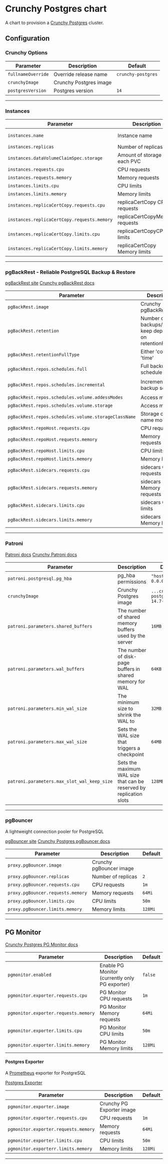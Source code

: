 # Crunchy Postgres chart

A chart to provision a [Crunchy Postgres](https://www.crunchydata.com/) cluster.

## Configuration

### Crunchy Options

| Parameter          | Description            | Default            |
| ------------------ | ---------------------- | ------------------ |
| `fullnameOverride` | Override release name  | `crunchy-postgres` |
| `crunchyImage`     | Crunchy Postgres image |                    |
| `postgresVersion`  | Postgres version       | `14`               |

---

### Instances

| Parameter                                   | Description                    | Default                  |
| ------------------------------------------- | ------------------------------ | ------------------------ |
| `instances.name`                            | Instance name                  | `ha` (high availability) |
| `instances.replicas`                        | Number of replicas             | `2`                      |
| `instances.dataVolumeClaimSpec.storage`     | Amount of storage for each PVC | `480Mi`                  |
| `instances.requests.cpu`                    | CPU requests                   | `1m`                     |
| `instances.requests.memory`                 | Memory requests                | `256Mi`                  |
| `instances.limits.cpu`                      | CPU limits                     | `100m`                   |
| `instances.limits.memory`                   | Memory limits                  | `512Mi`                  |
| `instances.replicaCertCopy.requests.cpu`    | replicaCertCopy CPU requests   | `1m`                     |
| `instances.replicaCertCopy.requests.memory` | replicaCertCopyMemory requests | `32Mi`                   |
| `instances.replicaCertCopy.limits.cpu`      | replicaCertCopyCPU limits      | `50m`                    |
| `instances.replicaCertCopy.limits.memory`   | replicaCertCopy Memory limits  | `64Mi`                   |

---

### pgBackRest - Reliable PostgreSQL Backup & Restore

[pgBackRest site](https://pgbackrest.org/)
[Crunchy pgBackRest docs](https://access.crunchydata.com/documentation/pgbackrest/latest/)

| Parameter                                            | Description                                                   | Default                |
| ---------------------------------------------------- | ------------------------------------------------------------- | ---------------------- |
| `pgBackRest.image`                                   | Crunchy pgBackRest                                            |                        |
| `pgBackRest.retention`                               | Number of backups/days to keep depending on retentionFullType | `2`                    |
| `pgBackRest.retentionFullType`                       | Either 'count' or 'time'                                      | `count`                |
| `pgBackRest.repos.schedules.full`                    | Full backup schedule                                          | `0 8 * * *`            |
| `pgBackRest.repos.schedules.incremental`             | Incremental backup schedule                                   | `0 0,4,12,16,20 * * *` |
| `pgBackRest.repos.schedules.volume.addessModes`      | Access modes                                                  | `ReadWriteOnce`        |
| `pgBackRest.repos.schedules.volume.storage`          | Access modes                                                  | `64Mi`                 |
| `pgBackRest.repos.schedules.volume.storageClassName` | Storage class name modes                                      | `netapp-file-backup`   |
| `pgBackRest.repoHost.requests.cpu`                   | CPU requests                                                  | `1m`                   |
| `pgBackRest.repoHost.requests.memory`                | Memory requests                                               | `64Mi`                 |
| `pgBackRest.repoHost.limits.cpu`                     | CPU limits                                                    | `50m`                  |
| `pgBackRest.repoHost.limits.memory`                  | Memory limits                                                 | `128Mi`                |
| `pgBackRest.sidecars.requests.cpu`                   | sidecars CPU requests                                         | `1m`                   |
| `pgBackRest.sidecars.requests.memory`                | sidecars Memory requests                                      | `64Mi`                 |
| `pgBackRest.sidecars.limits.cpu`                     | sidecars CPU limits                                           | `50m`                  |
| `pgBackRest.sidecars.limits.memory`                  | sidecars Memory limits                                        | `128Mi`                |

---

### Patroni

[Patroni docs](https://patroni.readthedocs.io/en/latest/)
[Crunchy Patroni docs](https://access.crunchydata.com/documentation/patroni/latest/)

| Parameter                                   | Description                                                         | Default                           |
| ------------------------------------------- | ------------------------------------------------------------------- | --------------------------------- |
| `patroni.postgresql.pg_hba`                 | pg_hba permissions                                                  | `"host all all 0.0.0.0/0 md5"`    |
| `crunchyImage`                              | Crunchy Postgres image                                              | `...crunchy-postgres:ubi8-14.7-0` |
| `patroni.parameters.shared_buffers`         | The number of shared memory buffers used by the server              | `16MB`                            |
| `patroni.parameters.wal_buffers`            | The number of disk-page buffers in shared memory for WAL            | `64KB`                            |
| `patroni.parameters.min_wal_size`           | The minimum size to shrink the WAL to                               | `32MB`                            |
| `patroni.parameters.max_wal_size`           | Sets the WAL size that triggers a checkpoint                        | `64MB`                            |
| `patroni.parameters.max_slot_wal_keep_size` | Sets the maximum WAL size that can be reserved by replication slots | `128MB`                           |

---

### pgBouncer

A lightweight connection pooler for PostgreSQL

[pgBouncer site](https://www.pgbouncer.org/)
[Crunchy Postgres pgBouncer docs](https://access.crunchydata.com/documentation/pgbouncer/latest/)

| Parameter                         | Description             | Default |
| --------------------------------- | ----------------------- | ------- |
| `proxy.pgBouncer.image`           | Crunchy pgBouncer image |         |
| `proxy.pgBouncer.replicas`        | Number of replicas      | `2`     |
| `proxy.pgBouncer.requests.cpu`    | CPU requests            | `1m`    |
| `proxy.pgBouncer.requests.memory` | Memory requests         | `64Mi`  |
| `proxy.pgBouncer.limits.cpu`      | CPU limits              | `50m`   |
| `proxy.pgBouncer.limits.memory`   | Memory limits           | `128Mi` |

---

## PG Monitor

[Crunchy Postgres PG Monitor docs](https://access.crunchydata.com/documentation/pgmonitor/latest/)

| Parameter                            | Description                                    | Default |
| ------------------------------------ | ---------------------------------------------- | ------- |
| `pgmonitor.enabled`                  | Enable PG Monitor (currently only PG exporter) | `false` |
| `pgmonitor.exporter.requests.cpu`    | PG Monitor CPU requests                        | `1m`    |
| `pgmonitor.exporter.requests.memory` | PG Monitor Memory requests                     | `64Mi`  |
| `pgmonitor.exporter.limits.cpu`      | PG Monitor CPU limits                          | `50m`   |
| `pgmonitor.exporter.limits.memory`   | PG Monitor Memory limits                       | `128Mi` |

#### Postgres Exporter

A [Prometheus](https://prometheus.io/) exporter for PostgreSQL

[Postgres Exporter](https://github.com/prometheus-community/postgres_exporter)

| Parameter                            | Description               | Default |
| ------------------------------------ | ------------------------- | ------- |
| `pgmonitor.exporter.image`           | Crunchy PG Exporter image |         |
| `pgmonitor.exporter.requests.cpu`    | CPU requests              | `1m`    |
| `pgmonitor.exporter.requests.memory` | Memory requests           | `64Mi`  |
| `pgmonitor.exporter.limits.cpu`      | CPU limits                | `50m`   |
| `pgmonitor.exporterr.limits.memory`  | Memory limits             | `128Mi` |

---
